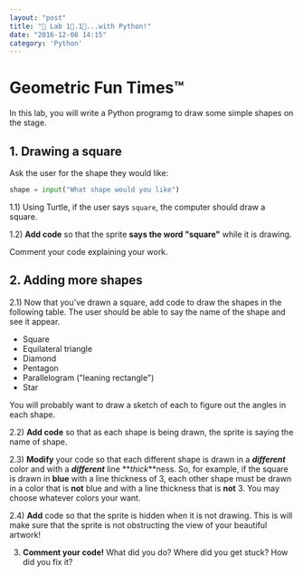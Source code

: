 ```yaml
---
layout: "post"
title: "🐢 Lab 1⃣.1⃣...with Python!"
date: "2016-12-08 14:15"
category: 'Python'
---
```


# Geometric Fun Times™

In this lab, you will write a Python programg to draw some simple shapes on the stage.

## 1. Drawing a square

Ask the user for the shape they would like:

```python
shape = input("What shape would you like")
```



1.1) Using Turtle, if the user says `square`, the computer should draw a square.

1.2) **Add code** so that the sprite **says the word "square"** while it is drawing.

Comment your code explaining your work.

## 2. Adding more shapes

2.1) Now that you've drawn a square, add code to draw the shapes in the following table. The user should be able to say the name of the shape and see it appear.

- Square
- Equilateral triangle
- Diamond
- Pentagon
- Parallelogram ("leaning rectangle")
- Star

You will probably want to draw a sketch of each to figure out the angles in each shape.

2.2) **Add code** so that as each shape is being drawn, the sprite is saying the name of shape.

2.3) **Modify** your code so that each different shape is drawn in a **_different_** color and with a **_different_** line **_thick_**ness. So, for example, if the square is drawn in **blue** with a line thickness of 3, each other shape must be drawn in a color that is **not** blue and with a line thickness that is **not** 3. You may choose whatever colors your want.

2.4) **Add** code so that the sprite is hidden when it is not drawing. This is will make sure that the sprite is not obstructing the view of your beautiful artwork!

3) **Comment your code!** What did you do? Where did you get stuck? How did you fix it?
